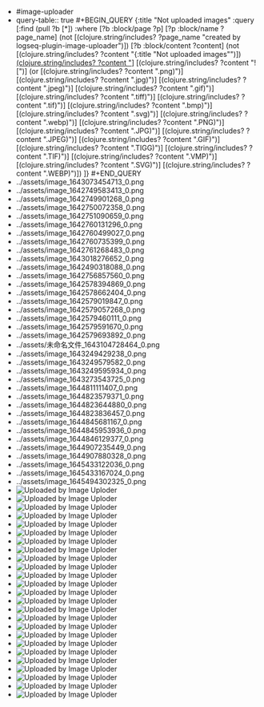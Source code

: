 - #image-uploader
- query-table:: true
  #+BEGIN_QUERY
  {:title "Not uploaded images"
    :query [:find (pull ?b [*])
          :where
          [?b :block/page ?p]
          [?p :block/name ?page_name]
          (not [(clojure.string/includes? ?page_name "created by logseq-plugin-image-uploader")])
          [?b :block/content ?content]
          (not [(clojure.string/includes? ?content "{:title \"Not uploaded images\"")])
          [(clojure.string/includes? ?content "](../assets")]
          [(clojure.string/includes? ?content "![")]
          (or [(clojure.string/includes? ?content ".png)")]
              [(clojure.string/includes? ?content ".jpg)")]
              [(clojure.string/includes? ?content ".jpeg)")]
              [(clojure.string/includes? ?content ".gif)")]
              [(clojure.string/includes? ?content ".tiff)")]
              [(clojure.string/includes? ?content ".tif)")]
              [(clojure.string/includes? ?content ".bmp)")]
              [(clojure.string/includes? ?content ".svg)")]
              [(clojure.string/includes? ?content ".webp)")]
              [(clojure.string/includes? ?content ".PNG)")]
              [(clojure.string/includes? ?content ".JPG)")]
              [(clojure.string/includes? ?content ".JPEG)")]
              [(clojure.string/includes? ?content ".GIF)")]
              [(clojure.string/includes? ?content ".TIGG)")]
              [(clojure.string/includes? ?content ".TIF)")]
              [(clojure.string/includes? ?content ".VMP)")]
              [(clojure.string/includes? ?content ".SVG)")]
              [(clojure.string/includes? ?content ".WEBP)")])
        ]}
  #+END_QUERY
- ../assets/image_1643073454713_0.png
- ../assets/image_1642749583413_0.png
- ../assets/image_1642749901268_0.png
- ../assets/image_1642750072358_0.png
- ../assets/image_1642751090659_0.png
- ../assets/image_1642760131296_0.png
- ../assets/image_1642760499027_0.png
- ../assets/image_1642760735399_0.png
- ../assets/image_1642761268483_0.png
- ../assets/image_1643018276652_0.png
- ../assets/image_1642490318088_0.png
- ../assets/image_1642756857560_0.png
- ../assets/image_1642578394869_0.png
- ../assets/image_1642578662404_0.png
- ../assets/image_1642579019847_0.png
- ../assets/image_1642579057268_0.png
- ../assets/image_1642579460111_0.png
- ../assets/image_1642579591670_0.png
- ../assets/image_1642579693892_0.png
- ../assets/未命名文件_1643104728464_0.png
- ../assets/image_1643249429238_0.png
- ../assets/image_1643249579582_0.png
- ../assets/image_1643249595934_0.png
- ../assets/image_1643273543725_0.png
- ../assets/image_1644811111407_0.png
- ../assets/image_1644823579371_0.png
- ../assets/image_1644823644880_0.png
- ../assets/image_1644823836457_0.png
- ../assets/image_1644845681167_0.png
- ../assets/image_1644845953936_0.png
- ../assets/image_1644846129377_0.png
- ../assets/image_1644907235449_0.png
- ../assets/image_1644907880328_0.png
- ../assets/image_1645433122036_0.png
- ../assets/image_1645433167024_0.png
- ../assets/image_1645494302325_0.png
- ![Uploaded by Image Uploder](../assets/image_1645499431131_0.png)
- ![Uploaded by Image Uploder](../assets/image_1645499594972_0.png)
- ![Uploaded by Image Uploder](../assets/image_1645585049298_0.png)
- ![Uploaded by Image Uploder](../assets/image_1645585423361_0.png)
- ![Uploaded by Image Uploder](../assets/image_1645586716201_0.png)
- ![Uploaded by Image Uploder](../assets/image_1645667220783_0.png)
- ![Uploaded by Image Uploder](../assets/6a415ae00839bdef7cb5b31243f144c_1645683960137_0.png)
- ![Uploaded by Image Uploder](../assets/image_1645875943356_0.png)
- ![Uploaded by Image Uploder](../assets/image_1645876390097_0.png)
- ![Uploaded by Image Uploder](../assets/image_1646878081232_0.png)
- ![Uploaded by Image Uploder](../assets/image_1646878110223_0.png)
- ![Uploaded by Image Uploder](../assets/image_1646878222000_0.png)
- ![Uploaded by Image Uploder](../assets/image_1646878292809_0.png)
- ![Uploaded by Image Uploder](../assets/image_1646878397416_0.png)
- ![Uploaded by Image Uploder](../assets/image_1646878445459_0.png)
- ![Uploaded by Image Uploder](../assets/image_1646878532345_0.png)
- ![Uploaded by Image Uploder](../assets/image_1646878791603_0.png)
- ![Uploaded by Image Uploder](../assets/image_1646878813316_0.png)
- ![Uploaded by Image Uploder](../assets/image_1646878847458_0.png)
- ![Uploaded by Image Uploder](../assets/image_1646878956337_0.png)
- ![Uploaded by Image Uploder](../assets/image_1646889988551_0.png)
- ![Uploaded by Image Uploder](../assets/image_1646985283147_0.png)
- ![Uploaded by Image Uploder](../assets/image_1646987347498_0.png)
- ![Uploaded by Image Uploder](../assets/image_1646987446342_0.png)
- ![Uploaded by Image Uploder](../assets/image_1647443228331_0.png)
